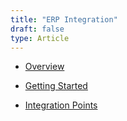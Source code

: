 ```yaml
---
title: "ERP Integration"
draft: false
type: Article
---
```




- [Overview](../ERP-Integration/Overview.md)

- [Getting Started](../ERP-Integration/Getting-Started/contents.md)

- [Integration Points](../ERP-Integration/Integration-Points/contents.md)

